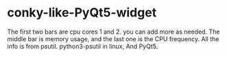 # conky-like-PyQt5-widget

   The first two bars are cpu cores 1 and 2. you can add more as needed. The middle bar is memory usage, and the last one is the CPU frequency. 
   All the info is from psutil. python3-psutil in linux, And PyQt5. 
